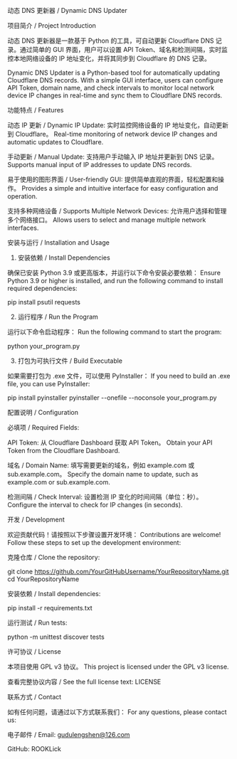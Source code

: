 动态 DNS 更新器 / Dynamic DNS Updater

项目简介 / Project Introduction

动态 DNS 更新器是一款基于 Python 的工具，可自动更新 Cloudflare DNS 记录。通过简单的 GUI 界面，用户可以设置 API Token、域名和检测间隔，实时监控本地网络设备的 IP 地址变化，并将其同步到 Cloudflare 的 DNS 记录。

Dynamic DNS Updater is a Python-based tool for automatically updating Cloudflare DNS records. With a simple GUI interface, users can configure API Token, domain name, and check intervals to monitor local network device IP changes in real-time and sync them to Cloudflare DNS records.

功能特点 / Features

动态 IP 更新 / Dynamic IP Update:
实时监控网络设备的 IP 地址变化，自动更新到 Cloudflare。
Real-time monitoring of network device IP changes and automatic updates to Cloudflare.

手动更新 / Manual Update:
支持用户手动输入 IP 地址并更新到 DNS 记录。
Supports manual input of IP addresses to update DNS records.

易于使用的图形界面 / User-friendly GUI:
提供简单直观的界面，轻松配置和操作。
Provides a simple and intuitive interface for easy configuration and operation.

支持多种网络设备 / Supports Multiple Network Devices:
允许用户选择和管理多个网络接口。
Allows users to select and manage multiple network interfaces.

安装与运行 / Installation and Usage

1. 安装依赖 / Install Dependencies

确保已安装 Python 3.9 或更高版本，并运行以下命令安装必要依赖：
Ensure Python 3.9 or higher is installed, and run the following command to install required dependencies:

pip install psutil requests

2. 运行程序 / Run the Program

运行以下命令启动程序：
Run the following command to start the program:

python your_program.py

3. 打包为可执行文件 / Build Executable

如果需要打包为 .exe 文件，可以使用 PyInstaller：
If you need to build an .exe file, you can use PyInstaller:

pip install pyinstaller
pyinstaller --onefile --noconsole your_program.py

配置说明 / Configuration

必填项 / Required Fields:

API Token:
从 Cloudflare Dashboard 获取 API Token。
Obtain your API Token from the Cloudflare Dashboard.

域名 / Domain Name:
填写需要更新的域名，例如 example.com 或 sub.example.com。
Specify the domain name to update, such as example.com or sub.example.com.

检测间隔 / Check Interval:
设置检测 IP 变化的时间间隔（单位：秒）。
Configure the interval to check for IP changes (in seconds).

开发 / Development

欢迎贡献代码！请按照以下步骤设置开发环境：
Contributions are welcome! Follow these steps to set up the development environment:

克隆仓库 / Clone the repository:

git clone https://github.com/YourGitHubUsername/YourRepositoryName.git
cd YourRepositoryName

安装依赖 / Install dependencies:

pip install -r requirements.txt

运行测试 / Run tests:

python -m unittest discover tests

许可协议 / License

本项目使用 GPL v3 协议。
This project is licensed under the GPL v3 license.

查看完整协议内容 / See the full license text: LICENSE

联系方式 / Contact

如有任何问题，请通过以下方式联系我们：
For any questions, please contact us:

电子邮件 / Email: gudulengshen@126.com

GitHub: ROOKLick

